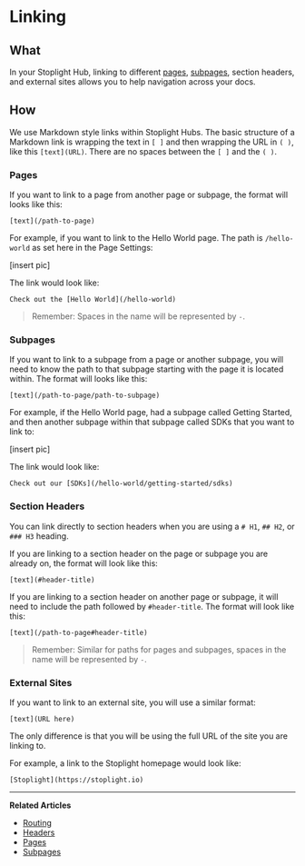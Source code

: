 # Linking 

## What 
In your Stoplight Hub, linking to different [pages](/pages), [subpages](/subpages), section headers, and external sites allows you to help navigation across your docs.  

## How 

We use Markdown style links within Stoplight Hubs. The basic structure of a Markdown link is wrapping the text in `[ ]` and then wrapping the URL in `( )`, like this `[text](URL)`. There are no spaces between the `[ ]` and the `( )`.

### Pages

If you want to link to a page from another page or subpage, the format will looks like this: 

`[text](/path-to-page)`

For example, if you want to link to the Hello World page. The path is `/hello-world` as set here in the Page Settings: 

[insert pic]

The link would look like:

`Check out the [Hello World](/hello-world)`

> Remember: Spaces in the name will be represented by `-`. 

### Subpages 

If you want to link to a subpage from a page or another subpage, you will need to know the path to that subpage starting with the page it is located within. The format will looks like this:

`[text](/path-to-page/path-to-subpage)`

For example, if the Hello World page, had a subpage called Getting Started, and then another subpage within that subpage called SDKs that you want to link to: 

[insert pic]

The link would look like:

`Check out our [SDKs](/hello-world/getting-started/sdks)`

### Section Headers

You can link directly to section headers when you are using a `# H1`, `## H2`, or `### H3` heading.

If you are linking to a section header on the page or subpage you are already on, the format will look like this: 

`[text](#header-title)`

If you are linking to a section header on another page or subpage, it will need to include the path followed by `#header-title`. The format will look like this: 

`[text](/path-to-page#header-title)`

> Remember: Similar for paths for pages and subpages, spaces in the name will be represented by `-`. 

### External Sites

If you want to link to an external site, you will use a similar format:

`[text](URL here)`

The only difference is that you will be using the full URL of the site you are linking to. 

For example, a link to the Stoplight homepage would look like: 

`[Stoplight](https://stoplight.io)`

---
**Related Articles**
- [Routing](/documentation/getting-started/routing)
- [Headers](/documentation/getting-started/header-footer)
- [Pages](/documentation/getting-started/pages)
- [Subpages](/documentation/getting-started/subpages)

